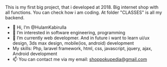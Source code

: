 This is my first big project, that i developed at 2018. Big internet shop with all functions. You can check how i am coding.
At folder "CLASSES" is all my backend.
- 👋 Hi, I’m @HulamKabirulla
- 👀 I’m interested in software engineering, programming
- 🌱 I’m currently web developmer. And in future i want to learn ui/ux design, 3ds max design, mobile(ios, android) development
- My skills: Php, laravel framework, html, css, javascript, jquery, ajax, Android development
- 📫 You can contact me via my email: shoppokupedia@gmail.com
